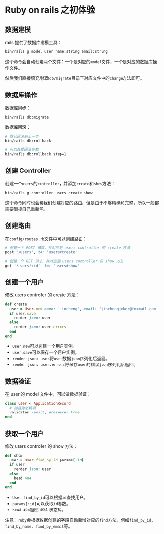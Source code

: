 # Ruby on rails 之初体验

## 数据建模

rails 提供了数据库建模工具：

```bash
bin/rails g model user name:string email:string
```

这个命令会自动创建两个文件：一个是对应的`model`文件，一个是对应的数据库操作文件。

然后我们直接填充/修改`db/migrate`目录下对应文件中的`change`方法即可。


## 数据库操作

数据库同步：

```bash
bin/rails db:migrate
```

数据库回滚：

```bash
# 默认回滚到上一步
bin/rails db:rollback

# 可以接受回滚步数
bin/rails db:rollback step=1
```


## 创建 Controller

创建一个`users`的`controller`，并添加`create`和`show`方法：

```bash
bin/rails g controller users create show
```

这个命令同时也会帮我们创建对应的路由，但是由于不够精确和完整，所以一般都需要删掉自己重新写。


## 创建路由

在`config/routes.rb`文件中可以创建路由：

```ruby
# 创建一个 POST 请求，并对应到 users controller 的 create 方法
post '/users', to: 'users#create'

# 创建一个 GET 请求，并对应到 users controller 的 show 方法
get '/users/:id', to: 'users#show'
```


## 创建一个用户

修改 users controller 的 create 方法：

```ruby
def create
  user = User.new name: 'jincheng', email: 'jinchengjoker@foxmail.com'
  if user.save
    render json: user
  else
    render json: user.errors
  end
end
```

- `User.new`可以创建一个用户实例。
- `user.save`可以保存一个用户实例。
- `render json: user`将`user`数据`json`序列化后返回。
- `render json: user.errors`将保存`user`的错误`json`序列化后返回。


## 数据验证

在 user 的 model 文件中，可以做数据验证：

```ruby
class User < ApplicationRecord
  # 邮箱为必填项
  validates :email, presence: true
end
```


## 获取一个用户

修改 users controller 的 show 方法：

```ruby
def show
  user = User.find_by_id params[:id]
  if user
    render json: user
  else
    head 404
  end
end
```

- `User.find_by_id`可以根据`id`查找用户。
- `params[:id]`可以获取`id`参数。
- `head 404`返回 404 状态码。

注意：`ruby`会根据数据创建的字段自动新增对应的`find`方法，例如`find_by_id`、`find_by_name`、`find_by_email`等。